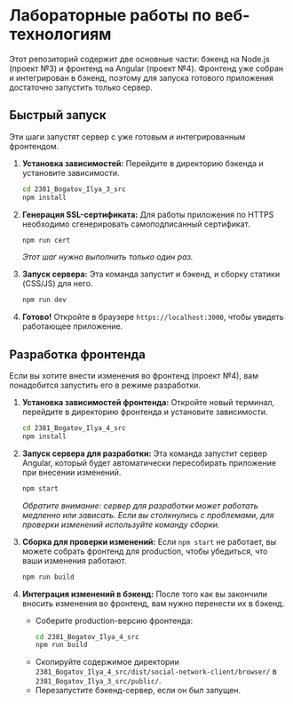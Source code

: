 # Лабораторные работы по веб-технологиям

Этот репозиторий содержит две основные части: бэкенд на Node.js (проект №3) и фронтенд на Angular (проект №4). Фронтенд уже собран и интегрирован в бэкенд, поэтому для запуска готового приложения достаточно запустить только сервер.

## Быстрый запуск

Эти шаги запустят сервер с уже готовым и интегрированным фронтендом.

1.  **Установка зависимостей:**
    Перейдите в директорию бэкенда и установите зависимости.
    ```bash
    cd 2381_Bogatov_Ilya_3_src
    npm install
    ```

2.  **Генерация SSL-сертификата:**
    Для работы приложения по HTTPS необходимо сгенерировать самоподписанный сертификат.
    ```bash
    npm run cert
    ```
    *Этот шаг нужно выполнить только один раз.*

3.  **Запуск сервера:**
    Эта команда запустит и бэкенд, и сборку статики (CSS/JS) для него.
    ```bash
    npm run dev
    ```

4.  **Готово!**
    Откройте в браузере `https://localhost:3000`, чтобы увидеть работающее приложение.

## Разработка фронтенда

Если вы хотите внести изменения во фронтенд (проект №4), вам понадобится запустить его в режиме разработки.

1.  **Установка зависимостей фронтенда:**
    Откройте новый терминал, перейдите в директорию фронтенда и установите зависимости.
    ```bash
    cd 2381_Bogatov_Ilya_4_src
    npm install
    ```

2.  **Запуск сервера для разработки:**
    Эта команда запустит сервер Angular, который будет автоматически пересобирать приложение при внесении изменений.
    ```bash
    npm start
    ```
    *Обратите внимание: сервер для разработки может работать медленно или зависать. Если вы столкнулись с проблемами, для проверки изменений используйте команду сборки.*

3.  **Сборка для проверки изменений:**
    Если `npm start` не работает, вы можете собрать фронтенд для production, чтобы убедиться, что ваши изменения работают.
    ```bash
    npm run build
    ```

4.  **Интеграция изменений в бэкенд:**
    После того как вы закончили вносить изменения во фронтенд, вам нужно перенести их в бэкенд.
    - Соберите production-версию фронтенда:
      ```bash
      cd 2381_Bogatov_Ilya_4_src
      npm run build
      ```
    - Скопируйте содержимое директории `2381_Bogatov_Ilya_4_src/dist/social-network-client/browser/` в `2381_Bogatov_Ilya_3_src/public/`.
    - Перезапустите бэкенд-сервер, если он был запущен.
